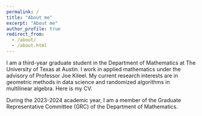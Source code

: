 ```yaml
---
permalink: /
title: "About me"
excerpt: "About me"
author_profile: true
redirect_from: 
  - /about/
  - /about.html
---
```



I am a third-year graduate student in the Department of Mathematics at The University of Texas at Austin. I work in applied mathematics under the advisory of Professor Joe Kileel. My current research interests are in geometric methods in data science and randomized algorithms in multilinear algebra. Here is my CV.

During the 2023-2024 academic year, I am a member of the Graduate Representative Committee (GRC) of the Department of Mathematics. 



